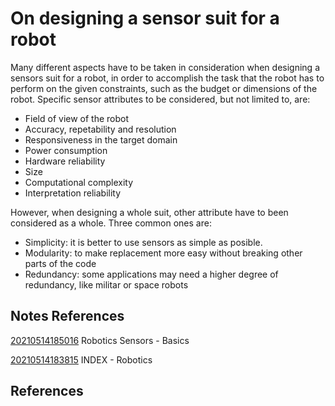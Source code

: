---
---
# On designing a sensor suit for a robot

Many different aspects have to be taken in consideration when designing
a sensors suit for a robot, in order to accomplish the task that the
robot has to perform on the given constraints, such as the budget or
dimensions of the robot. Specific sensor attributes to be considered,
but not limited to, are:

-   Field of view of the robot
-   Accuracy, repetability and resolution
-   Responsiveness in the target domain
-   Power consumption
-   Hardware reliability
-   Size
-   Computational complexity
-   Interpretation reliability

However, when designing a whole suit, other attribute have to been
considered as a whole. Three common ones are:

-   Simplicity: it is better to use sensors as simple as posible.
-   Modularity: to make replacement more easy without breaking other
    parts of the code
-   Redundancy: some applications may need a higher degree of
    redundancy, like militar or space robots

## Notes References

[20210514185016](/notes/20210514185016) Robotics Sensors - Basics

[20210514183815](/notes/20210514183815) INDEX - Robotics

## References
